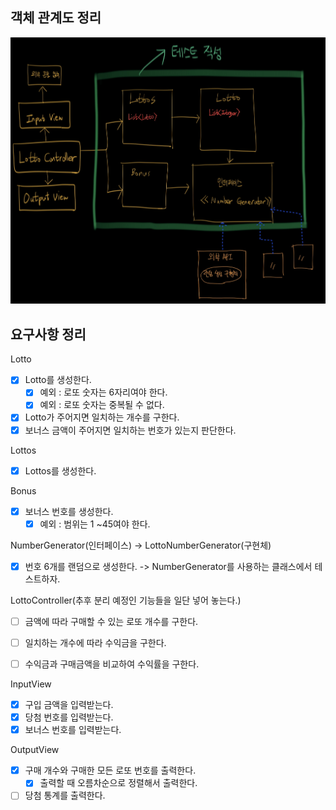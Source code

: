 
## 객체 관계도 정리
![IMG_0307.jpg](객체관계.jpg)


## 요구사항 정리


Lotto
- [x] Lotto를 생성한다.
  - [x] 예외 : 로또 숫자는 6자리여야 한다.
  - [x] 예외 : 로또 숫자는 중복될 수 없다.
- [x] Lotto가 주어지면 일치하는 개수를 구한다.
- [x] 보너스 금액이 주어지면 일치하는 번호가 있는지 판단한다.

Lottos
- [x] Lottos를 생성한다.

Bonus
- [x] 보너스 번호를 생성한다.
  - [x] 예외 : 범위는 1 ~45여야 한다.

NumberGenerator(인터페이스) -> LottoNumberGenerator(구현체)
- [x] 번호 6개를 랜덤으로 생성한다. -> NumberGenerator를 사용하는 클래스에서 테스트하자.

LottoController(추후 분리 예정인 기능들을 일단 넣어 놓는다.)
- [ ] 금액에 따라 구매할 수 있는 로또 개수를 구한다.
- [ ] 일치하는 개수에 따라 수익금을 구한다.
- [ ] 수익금과 구매금액을 비교하여 수익률을 구한다.


InputView
- [x] 구입 금액을 입력받는다.
- [x] 당첨 번호를 입력받는다.
- [x] 보너스 번호를 입력받는다.

OutputView
- [x] 구매 개수와 구매한 모든 로또 번호를 출력한다.
  - [x] 출력할 때 오름차순으로 정렬해서 출력한다.
- [ ] 당첨 통계를 출력한다.